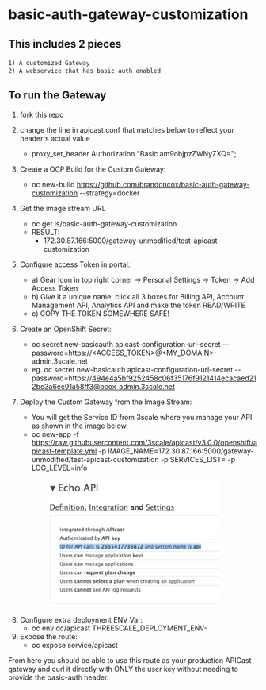 # basic-auth-gateway-customization

## This includes 2 pieces
    1) A customized Gateway
    2) A webservice that has basic-auth enabled
    
## To run the Gateway
  1) fork this repo
  2) change the line in apicast.conf that matches below to reflect your header's actual value
        - proxy_set_header Authorization "Basic am9objpzZWNyZXQ="; 
  3) Create a OCP Build for the Custom Gateway:
        - oc new-build https://github.com/brandoncox/basic-auth-gateway-customization --strategy=docker
  4) Get the image stream URL
        - oc get is/basic-auth-gateway-customization
        - RESULT:
            - 172.30.87.166:5000/gateway-unmodified/test-apicast-customization
  5) Configure access Token in portal:
      - a) Gear Icon in top right corner -> Personal Settings -> Token -> Add Access Token
      - b) Give it a unique name, click all 3 boxes for  Billing API, Account Management API, Analytics API and make the token READ/WRITE
      - c) COPY THE TOKEN SOMEWHERE SAFE!
  6) Create an OpenShift Secret:
      - oc secret new-basicauth apicast-configuration-url-secret --password=https://<ACCESS_TOKEN>@<MY_DOMAIN>-admin.3scale.net
      - eg. oc secret new-basicauth apicast-configuration-url-secret --password=https://494e4a5bf9252458c06f35176f9121414ecacaed212be3a6ec91a58ff3@bcox-admin.3scale.net
      
  7) Deploy the Custom Gateway from the Image Stream:
     - You will get the Service ID from 3scale where you manage your API as shown in the image below.
     - oc new-app -f https://raw.githubusercontent.com/3scale/apicast/v3.0.0/openshift/apicast-template.yml -p IMAGE_NAME=172.30.87.166:5000/gateway-unmodified/test-apicast-customization -p SERVICES_LIST=<Service ID> -p LOG_LEVEL=info

<p align="center">
  <img src="https://raw.githubusercontent.com/brandoncox/basic-auth-gateway-customization/master/images/serviceid.png?raw=true" width="350"/>
</p>
   
   8) Configure extra deployment ENV Var:
        - oc env dc/apicast THREESCALE_DEPLOYMENT_ENV-
   9) Expose the route:
        - oc expose service/apicast
        
From here you should be able to use this route as your production APICast gateway and curl it directly with ONLY the user key without needing to provide the basic-auth header. 
